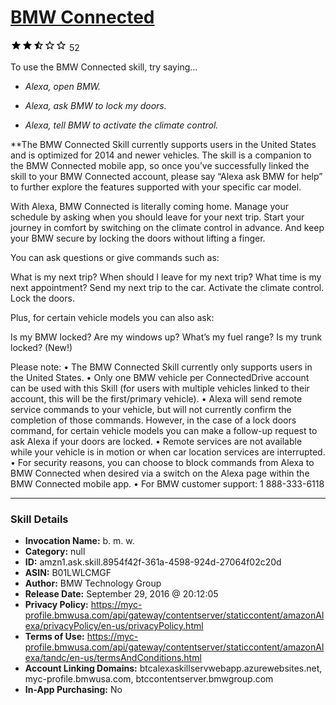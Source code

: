 # [BMW Connected](http://alexa.amazon.com/#skills/amzn1.ask.skill.8954f42f-361a-4598-924d-27064f02c20d)
![2.3 stars](../../images/ic_star_black_18dp_1x.png)![2.3 stars](../../images/ic_star_black_18dp_1x.png)![2.3 stars](../../images/ic_star_half_black_18dp_1x.png)![2.3 stars](../../images/ic_star_border_black_18dp_1x.png)![2.3 stars](../../images/ic_star_border_black_18dp_1x.png) 52

To use the BMW Connected skill, try saying...

* *Alexa, open BMW.*

* *Alexa, ask BMW to lock my doors.*

* *Alexa, tell BMW to activate the climate control.*

**The BMW Connected Skill currently supports users in the United States and is optimized for 2014 and newer vehicles. The skill is a companion to the BMW Connected mobile app, so once you’ve successfully linked the skill to your BMW Connected account, please say “Alexa ask BMW for help” to further explore the features supported with your specific car model.
 
 With Alexa, BMW Connected is literally coming home. Manage your schedule by asking when you should leave for your next trip. Start your journey in comfort by switching on the climate control in advance. And keep your BMW secure by locking the doors without lifting a finger.
 
 You can ask questions or give commands such as:
 
 What is my next trip?
 When should I leave for my next trip?
 What time is my next appointment?
 Send my next trip to the car.
 Activate the climate control.
 Lock the doors.
 
 Plus, for certain vehicle models you can also ask:
 
 Is my BMW locked?
 Are my windows up?
 What’s my fuel range?
 Is my trunk locked? (New!)
 
 Please note:
 • The BMW Connected Skill currently only supports users in the United States.
 • Only one BMW vehicle per ConnectedDrive account can be used with this Skill (for users with multiple vehicles linked to their account, this will be the first/primary vehicle).
 • Alexa will send remote service commands to your vehicle, but will not currently confirm the completion of those commands. However, in the case of a lock doors command, for certain vehicle models you can make a follow-up request to ask Alexa if your doors are locked.
 • Remote services are not available while your vehicle is in motion or when car location services are interrupted.
 • For security reasons, you can choose to block commands from Alexa to BMW Connected when desired via a switch on the Alexa page within the BMW Connected mobile app.
 • For BMW customer support: 1 888-333-6118

***

### Skill Details

* **Invocation Name:** b. m. w.
* **Category:** null
* **ID:** amzn1.ask.skill.8954f42f-361a-4598-924d-27064f02c20d
* **ASIN:** B01LWLCMGF
* **Author:** BMW Technology Group
* **Release Date:** September 29, 2016 @ 20:12:05
* **Privacy Policy:** https://myc-profile.bmwusa.com/api/gateway/contentserver/staticcontent/amazonAlexa/privacyPolicy/en-us/privacyPolicy.html
* **Terms of Use:** https://myc-profile.bmwusa.com/api/gateway/contentserver/staticcontent/amazonAlexa/tandc/en-us/termsAndConditions.html
* **Account Linking Domains:** btcalexaskillservwebapp.azurewebsites.net, myc-profile.bmwusa.com, btccontentserver.bmwgroup.com
* **In-App Purchasing:** No
